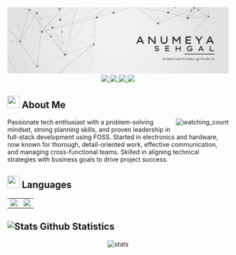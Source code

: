 <center> <img src="./background.png" /> </center>

<div align="center">

<a target="_blank" href="https://www.linkedin.com/in/anumeya-sehgal/"> 
  <img src="https://img.shields.io/badge/LinkedIn-076678?style=for-the-badge&logo=linkedin&logoColor=white"> 
</a>
<a target="_blank" href="https://twitter.com/AnumeyaSehgal"> 
  <img src="https://img.shields.io/badge/Twitter-79740e?style=for-the-badge&logo=twitter&logoColor=white"> 
</a>
<a target="_blank" href="anumeyasehgal@proton.me"> 
  <img src="https://img.shields.io/badge/Gmail-9d0006?style=for-the-badge&logo=gmail&logoColor=white"> 
</a>
<a target="_blank" href="https://kreativethinker.github.io"> 
  <img src="https://img.shields.io/badge/website-427b58?style=for-the-badge&logo=About.me&logoColor=white"> 
</a>

</div>

## <img src="https://cdn3.emoji.gg/emojis/2112_wave_animated.gif" width="28px" height="28px"> About Me

<img align="right" src="https://komarev.com/ghpvc/?username=kreativethinker&style=flat-square&color=b57614&label=views" height="25px" alt="watching_count" />

Passionate tech enthusiast with a problem-solving mindset, strong planning skills, and proven leadership in full-stack development using FOSS. Started in electronics and hardware, now known for thorough, detail-oriented work, effective communication, and managing cross-functional teams. Skilled in aligning technical strategies with business goals to drive project success.

## <img src="https://cdn3.emoji.gg/emojis/7809-pepe-noted.gif" width="28x" height="28px"> Languages

<div align="center">
<table>
<tr>
<td>
<img align="left" src="http://github-profile-summary-cards.vercel.app/api/cards/stats?username=KreativeThinker&theme=aura_dark"/>
</td>
<td>
<img align="right" src="http://github-profile-summary-cards.vercel.app/api/cards/most-commit-language?username=KreativeThinker&theme=aura_dark"/>
</td>
  
</tr>
</table>
</div>

## <img src="https://cdn3.emoji.gg/emojis/9230-stats.png" width="28px" height="28px" alt="Stats"> Github Statistics

<div align="center">
<img align="center" src="http://github-profile-summary-cards.vercel.app/api/cards/profile-details?username=KreativeThinker&theme=aura_dark" alt="stats" />
</div>
